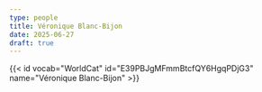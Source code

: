 ```yaml
---
type: people
title: Véronique Blanc-Bijon
date: 2025-06-27
draft: true
---
```


<!-- position title, institution -->

<!--
## E-mail

-->

<!--
## Website

-->

{{< id vocab="WorldCat" id="E39PBJgMFmmBtcfQY6HgqPDjG3" name="Véronique Blanc-Bijon" >}}

<!-- Description -->

